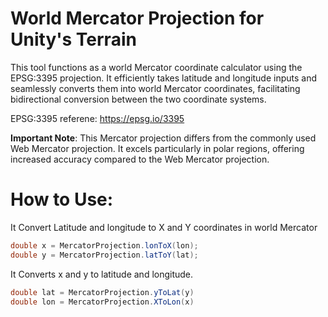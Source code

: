 # World Mercator Projection for Unity's Terrain

This tool functions as a world Mercator coordinate calculator using the EPSG:3395 projection. It efficiently takes latitude and longitude inputs and seamlessly converts them into world Mercator coordinates, facilitating bidirectional conversion between the two coordinate systems.

EPSG:3395 referene: https://epsg.io/3395

**Important Note**: This Mercator projection differs from the commonly used Web Mercator projection. It excels particularly in polar regions, offering increased accuracy compared to the Web Mercator projection.


# How to Use:

It Convert Latitude and longitude to X and Y coordinates in world Mercator
```c#
double x = MercatorProjection.lonToX(lon);
double y = MercatorProjection.latToY(lat);
```
It Converts x and y to latitude and longitude.
```c#
double lat = MercatorProjection.yToLat(y)
double lon = MercatorProjection.XToLon(x)
```
